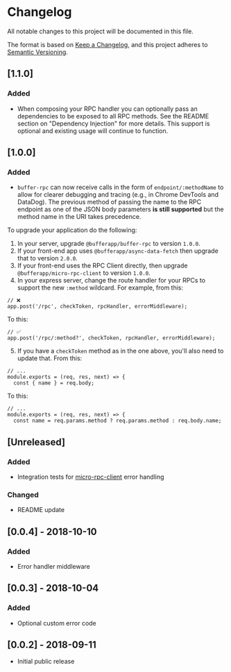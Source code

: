 # Changelog
All notable changes to this project will be documented in this file.

The format is based on [Keep a Changelog](https://keepachangelog.com/en/1.0.0/),
and this project adheres to [Semantic Versioning](https://semver.org/spec/v2.0.0.html).

## [1.1.0]
### Added
- When composing your RPC handler you can optionally pass an dependencies to be exposed to all RPC methods. See the README section on "Dependency Injection" for more details. This support is optional and existing usage will continue to function.

## [1.0.0]
### Added
- `buffer-rpc` can now receive calls in the form of `endpoint/:methodName` to allow for clearer debugging and tracing (e.g., in Chrome DevTools and DataDog). The previous method of passing the name to the RPC endpoint as one of the JSON body parameters **is still supported** but the method name in the URI takes precedence. 

To upgrade your application do the following:

1. In your server, upgrade `@bufferapp/buffer-rpc` to version `1.0.0`.
2. If your front-end app uses `@bufferapp/async-data-fetch` then upgrade that to version `2.0.0`.
3. If your front-end uses the RPC Client directly, then upgrade `@bufferapp/micro-rpc-client` to version `1.0.0`.
4. In your express server, change the route handler for your RPCs to support the new `:method` wildcard. For example, from this:

```
// ❌
app.post('/rpc', checkToken, rpcHandler, errorMiddleware);
```

  To this:

```
// ✅
app.post('/rpc/:method?', checkToken, rpcHandler, errorMiddleware);
```

5.  If you have a `checkToken` method as in the one above, you'll also need to update that. From this:

```
// ...
module.exports = (req, res, next) => {
  const { name } = req.body;
```

  To this:

```
// ...
module.exports = (req, res, next) => {
  const name = req.params.method ? req.params.method : req.body.name;
```

## [Unreleased]
### Added
- Integration tests for [micro-rpc-client](https://github.com/bufferapp/micro-rpc-client) error handling

### Changed
- README update

## [0.0.4] - 2018-10-10
### Added
- Error handler middleware

## [0.0.3] - 2018-10-04
### Added
- Optional custom error code

## [0.0.2] - 2018-09-11

- Initial public release
